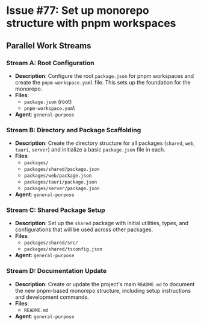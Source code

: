 # Issue #77: Set up monorepo structure with pnpm workspaces

## Parallel Work Streams

### Stream A: Root Configuration

- **Description**: Configure the root `package.json` for pnpm workspaces and create the `pnpm-workspace.yaml` file. This sets up the foundation for the monorepo.
- **Files**:
  - `package.json` (root)
  - `pnpm-workspace.yaml`
- **Agent**: `general-purpose`

### Stream B: Directory and Package Scaffolding

- **Description**: Create the directory structure for all packages (`shared`, `web`, `tauri`, `server`) and initialize a basic `package.json` file in each.
- **Files**:
  - `packages/`
  - `packages/shared/package.json`
  - `packages/web/package.json`
  - `packages/tauri/package.json`
  - `packages/server/package.json`
- **Agent**: `general-purpose`

### Stream C: Shared Package Setup

- **Description**: Set up the `shared` package with initial utilities, types, and configurations that will be used across other packages.
- **Files**:
  - `packages/shared/src/`
  - `packages/shared/tsconfig.json`
- **Agent**: `general-purpose`

### Stream D: Documentation Update

- **Description**: Create or update the project's main `README.md` to document the new pnpm-based monorepo structure, including setup instructions and development commands.
- **Files**:
  - `README.md`
- **Agent**: `general-purpose`
